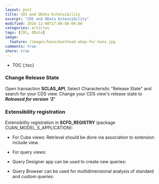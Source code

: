 ```yaml
---
layout: post
title: CDS and OData Extensibility
excerpt: "CDS and OData Extensibility"
modified: 2016-12-08T17:00:00-00:00
categories: articles
tags: [CDS, OData]
image:
  feature: /images/hana/masthead-abap-for-hana.jpg
comments: true
share: true
---
```


* TOC
{:toc}

### Change Release State
Open transaction **SCLAS_API**, Select Characteristic "Release State" and search for your CDS view. Change your CDS view's release state to **_Released for version '2'_**

### Extensibility registration
Extensibility registration in **SCFD_REGISTRY** (package CUAN_MODEL_S_APPLICATION):

* For Cube views: Retrieval should be done via association to extension include view.

* For query views:

* Query Designer app can be used to create new queries:

* Query Browser can be used for multidimensional analysis of standard and custom queries:
